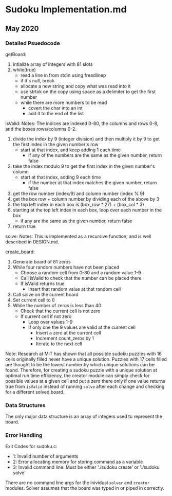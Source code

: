 # Sudoku Implementation.md
## May 2020

### Detailed Psuedocode

getBoard:
1. intialize array of integers with 81 slots
2. while(true)
    * read a line in from stdin using freadlinep
    * if it's null, break
    * allocate a new string and copy what was read into it
    * use strtok on the copy using space as a delimiter to get the first number
    * while there are more numbers to be read
        * covert the char into an int
        * add it to the end of the list

isValid:
Notes: The indices are indexed 0-80, the columns and rows 0-8, and the boxes rows/columns 0-2. 
1. divide the index by 9 (integer division) and then multiply it by 9 to get the first index in the given number's row
    * start at that index, and keep adding 1 each time
        * if any of the numbers are the same as the given number, return false
2. take the index modulo 9 to get the first index in the given number's column 
    * start at that index, adding 9 each time
        * if the number at that index matches the given number, return false
3. get the row number (index/9) and column number (index % 9)
4. get the box row + column number by dividing each of the above by 3
5. the top left index in each box is (box_row * 27) + (box_col * 3)
6. starting at the top left index in each box, loop over each number in the box
    * if any are the same as the given number, return false
7. return true

solve: 
Notes: This is implemented as a recursive function, and is well described in DESIGN.md. 

create_board:
1. Generate board of 81 zeros
2. While four random numbers have not been placed
    * Choose a random cell from 0-80 and a random value 1-9
    * Call isValid to check that the number can be placed there
    * If isValid returns true
        * Insert that random value at that random cell
3. Call solve on the current board
4. Set current cell to 0
4. While the number of zeros is less than 40
    * Check that the current cell is not zero
    * If current cell if not zero
        * Loop over values 1-9
        * If only one the 9 values are valid at the current cell
            * Insert a zero at the current cell
            * Increment count_zeros by 1
            * Iterate to the next cell

Note: Research at MIT has shown that all possible sudoku puzzles with 16 cells originally filled never have a unique solution.  Puzzles with 17 cells filled are thought to be the lowest number by which unique solutions can be found.  Therefore, for creating a sudoku puzzle with a unique solution at optimal run time efficiency, the creator module can simply check for possible values at a given cell and put a zero there only if one value returns true from `isValid` instead of running `solve` after each change and checking for a different solved board.


### Data Structures
The only major data structure is an array of integers used to represent the board. 

### Error Handling
Exit Codes for sudoku.c:
* 1: Invalid number of arguments
* 2: Error allocating memory for storing command as a variable
* 3: Invalid command line: Must be either './sudoku create' or './sudoku solve'

There are no command line args for the inividual `solver` and `creator` modules.  Solver assumes that the board was typed in or piped in correctly. 
